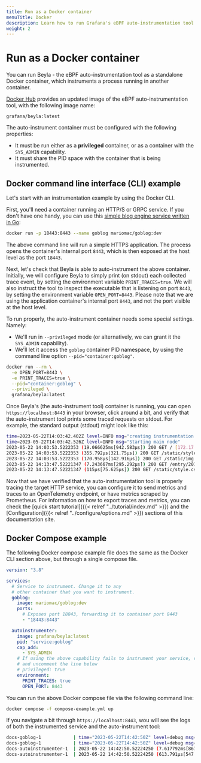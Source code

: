 ```yaml
---
title: Run as a Docker container
menuTitle: Docker
description: Learn how to run Grafana's eBPF auto-instrumentation tool as a standalone Docker container, which instruments another container.
weight: 2
---
```


# Run as a Docker container

You can run Beyla - the eBPF auto-instrumentation tool as a standalone Docker container,
which instruments a process running in another container.

[Docker Hub](https://hub.docker.com/r/grafana/beyla) provides
an updated image of the eBPF auto-instrumentation tool, with the following image name:

```
grafana/beyla:latest
```

The auto-instrument container must be configured with the following properties:

- It must be run either as a **privileged** container, or as a container with the
  `SYS_ADMIN` capability.
- It must share the PID space with the container that is being instrumented.

## Docker command line interface (CLI) example

Let's start with an instrumentation example by using the Docker CLI.

First, you'll need a container running an HTTP/S or GRPC service.
If you don't have one handy, you can use this [simple blog engine service written in Go](http://macias.info):

```sh
docker run -p 18443:8443 --name goblog mariomac/goblog:dev
```

The above command line will run a simple HTTPS application. The process opens the container's
internal port `8443`, which is then exposed at the host level as the port `18443`.

Next, let's check that Beyla is able to auto-instrument the above
container. Initially, we will configure Beyla to simply print (on stdout) each collected trace event,
by setting the environment variable `PRINT_TRACES=true`. We will also instruct the tool to
inspect the executable that is listening on port `8443`, by setting the environment variable
`OPEN_PORT=8443`. Please note that we are using the application container's internal port `8443`, and
not the port visible at the host level.

To run properly, the auto-instrument container needs some special settings. Namely:

- We'll run in `--privileged` mode (or alternatively, we can grant it the `SYS_ADMIN` capability).
- We'll let it access the `goblog` container PID namespace, by using the command line option `--pid="container:goblog"`.

```sh
docker run --rm \
  -e OPEN_PORT=8443 \
  -e PRINT_TRACES=true \
  --pid="container:goblog" \
  --privileged \
  grafana/beyla:latest
```

Once Beyla's (the auto-instrument tool) container is running, you can open `https://localhost:8443` in your browser,
click around a bit, and verify that the auto-instrument tool prints some traced requests on stdout. For example,
the standard output (stdout) might look like this:

```sh
time=2023-05-22T14:03:42.402Z level=INFO msg="creating instrumentation pipeline"
time=2023-05-22T14:03:42.526Z level=INFO msg="Starting main node"
2023-05-22 14:03:53.5222353 (19.066625ms[942.583µs]) 200 GET / [172.17.0.1]->[localhost:18443] size:0B
2023-05-22 14:03:53.5222353 (355.792µs[321.75µs]) 200 GET /static/style.css [172.17.0.1]->[localhost:18443] size:0B
2023-05-22 14:03:53.5222353 (170.958µs[142.916µs]) 200 GET /static/img.png [172.17.0.1]->[localhost:18443] size:0B
2023-05-22 14:13:47.52221347 (7.243667ms[295.292µs]) 200 GET /entry/201710281345_instructions.md [172.17.0.1]->[localhost:18443] size:0B
2023-05-22 14:13:47.52221347 (115µs[75.625µs]) 200 GET /static/style.css [172.17.0.1]->[localhost:18443] size:0B
```

Now that we have verified that the auto-instrumentation tool is properly tracing the target HTTP service,
you can configure it to send metrics and traces to an OpenTelemetry endpoint, or have metrics scraped by Prometheus.
For information on how to export traces and metrics, you can check the [quick start tutorial]({{< relref "../tutorial/index.md" >}})
and the [Configuration]({{< relref "../configure/options.md" >}}) sections of this documentation site.

## Docker Compose example

The following Docker compose example file does the same as the Docker CLI section above,
but through a single compose file.

```yaml
version: "3.8"

services:
  # Service to instrument. Change it to any
  # other container that you want to instrument.
  goblog:
    image: mariomac/goblog:dev
    ports:
      # Exposes port 18843, forwarding it to container port 8443
      - "18443:8443"

  autoinstrumenter:
    image: grafana/beyla:latest
    pid: "service:goblog"
    cap_add:
      - SYS_ADMIN
    # If using the above capability fails to instrument your service, remove it
    # and uncomment the line below
    # privileged: true
    environment:
      PRINT_TRACES: true
      OPEN_PORT: 8443
```

You can run the above Docker compose file via the following command line:

```sh
docker compose -f compose-example.yml up
```

If you navigate a bit through `https://localhost:8443`, wou will see the logs of
both the instrumented service and the auto-instrument tool:

```sh
docs-goblog-1            | time="2023-05-22T14:42:50Z" level=debug msg="new request" component=assets/handler.go method=GET remoteAddr="172.18.0.1:35488" url=/entry/201710281345_instructions.md
docs-goblog-1            | time="2023-05-22T14:42:50Z" level=debug msg="new request" component=assets/handler.go method=GET remoteAddr="172.18.0.1:35488" url=/static/style.css
docs-autoinstrumenter-1  | 2023-05-22 14:42:50.52224250 (7.617792ms[867.667µs]) 200 GET /entry/201710281345_instructions.md [172.18.0.1]->[localhost:18443] size:0B
docs-autoinstrumenter-1  | 2023-05-22 14:42:50.52224250 (613.791µs[547.041µs]) 200 GET /static/style.css [172.18.0.1]->[localhost:18443] size:0B
```
